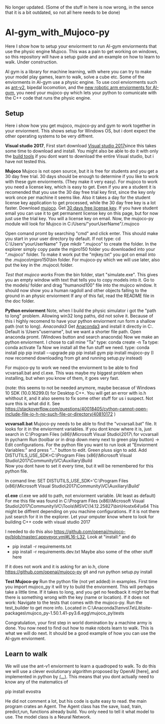 No longer updated. (Some of the stuff in here is now wrong, in the sence that it is a bit outdated, so not all here needs to be done)

# AI-gym_with_Mujoco-py
Here I show how to setup your enviorment to run AI-gym enviorments that use the physic engine Mujoco. This was a pain to get working on windows, so this repository will have a setup guide and an example on how to learn to walk.
Under construction.


AI gym is a library for machine learning, with where you can try to make your model play games, learn to walk, solve a cube etc.
Some of the enviorments in AI-gym use a physic engine.
To use cool enviorments such as [ant-v2](https://gym.openai.com/envs/#mujoco), bipedal locomotion, and the [new robotic arm enviorments for AI-gym](https://blog.openai.com/ingredients-for-robotics-research/), you need your mujoco-py which lets your python to comunicate with the C++ code that runs the physic engine.


## Setup
Here i show how you get mujoco, mujoco-py and gym to work together in your enviorment. This shows setup for Windows OS, but i dont expect the other operating systems to be very diffrent.

**Visual studio 2017**,
First start download [Visual studio 2017](https://www.visualstudio.com/downloads/)since this takes some time to download and install. You might also be able to do it with only the [build tools](http://landinghub.visualstudio.com/visual-cpp-build-tools) if you dont want to download the entire Visual studio, but i have not tested this.

**Mujoco**
Mujoco is not open source, but it is free for students and you get a 30 day free trial. 30 days should be enough to determine if you like to work with these gym enviorments. (They make it very easy).
For mujoco to work you need a license key, which is easy to get. Even if you are a student it is recomended that you use the 30 day free trial key first, since the key only work once per machine it seems like. Also it takes a day for the student license key application to get processed, while the 30 day free key is a lot faster.
Download [mujoco](https://www.roboti.us/index.html).
Get [30 days free license key](https://www.roboti.us/license.html). If you have student email you can use it to get permanent license key on this page, but for now just use the trial key.
You will a license key on email.
Now, the mujoco-py module will look for Mujoco in C:/Users/"yourUserName"/.mujoco

Open comand promt by searching "cmd" and click enter.
This should make you start in your user directory by default. If not type: cd C:\Users\"yourUserName"
Type mkdir ".mujoco" to create the folder.
In the explorer simply copy paste the mjpro150 folder you downloaded into your ".mujoco" folder.
To make it work put the "mjkey.txt" you got on email into the \.mujoco\mjpro150\bin folder.
For mujoco-py which we will use later, also put the key in the \.mujoco\ folder.





*Test that mujoco works*
From the bin folder, start "simulate.exe". This gives you an empty window with text that tells you to copy models into it.
Go to the models/ folder and drag "humanoid100" file into the mujoco window. It should now show you a human ragdoll and other objects falling to the ground in an physic enviorment
If any of this fail, read the README file in the doc folder.

**Python enviorment**
Note, when I build the physic simulator i got the "path to long" problem. Allowing win32 long paths, did not solve it. Because of this i highly recomend to have your python enviorment run form a shallow path (not to long).
*Anaconda3*
Get [Anaconda3](https://www.anaconda.com/what-is-anaconda/) and install it directly in C:\. Default is \Users\"username", but we want a shorter file path.
Open anaconda promt. (Windows button and search anaconda)
Now we make an python enviorment. I chose to call mine "Ta"
type: conda create -n Ta
type: conda activate Ta
Now we install all the fun stuff we need.
type: conda install pip
pip install --upgrade pip
pip install gym
pip install mujoco-py    (I now recomend downloading from git and running setup.py instead)


For mujoco-py to work we need the enviorment to be able to find vcvarsall.bat and cl.exe. This was maybe my biggest problem when installing, but when you know of them, it goes very fast.

(note: this seems to not be needed anymore, maybe becasue of Windows 10 SDK (10.0.16299.0) for Desktop C++. You will get an error with io.h whithout it, and it also seems to fix some other stuff for us i suspect. Not sure this is what did it. See https://stackoverflow.com/questions/40018405/cython-cannot-open-include-file-io-h-no-such-file-or-directory/40810172 )

**vcvarsall.bat**
Mujoco-py needs to be able to find the "vcvarsall.bat" file. It looks for it in the enviorment variables. If you dont know where it is, just search in C:\Program Files (x86)\Microsoft Visual Studio\2017\ for vcvarsall
In pycharm
Run (toolbar or in drop down meny next to green play button) -> Edit configurations. For the python file you want to run look at "Enviorment Variables:" and press "..." button to edit. Green pluss sign to add.
Add DISTUTILS_USE_SDK=C:\Program Files (x86)\Microsoft Visual Studio\2017\Community\VC\Auxiliary\Build\
Now you dont have to set it every time, but it will be remembered for this python file.


In comand line: SET DISTUTILS_USE_SDK='C:\Program Files (x86)\Microsoft Visual Studio\2017\Community\VC\Auxiliary\Build\'


**cl.exe**
cl.exe we add to path, not enviorment variable. (At least as default)
For me this file was found in C:\Program Files (x86)\Microsoft Visual Studio\2017\Community\VC\Tools\MSVC\14.12.25827\bin\Hostx64\x64
This might be diffrent depending on you machine configurations. If it is not there just search for it in the explorer.
Let your omputer know where to look for building C++ code with visual studio 2017

I needed to do this also
https://github.com/openai/mujoco-py/blob/master/.appveyor.yml#L16-L32, Look at "install:" and do     
- pip install -r requirements.txt
- pip install -r requirements.dev.txt
Maybe also some of the other stuff here

If it does not work and it is asking for an io.h,  clone https://github.com/openai/mujoco-py git and run python setup.py install


**Test Mujoco-py**
Run the python file (not yet added) in examples.
First time you import mujoco_py it will try to build the enviorment. This will perhaps take a little time. If it takes to long, and you get no feedback it might be that there is something wrong with the key (name or location).
If it does not work:
Navigate to the tests that comes with the mujoco-py. Run the test_builder to get more info. Located in C:\Anaconda3\envs\Te\Lib\site-packages\mujoco_py-1.50.1.41-py3.6.egg\mujoco_py\tests


Congratulation, your first step in world domination by a machine army is done. You now need to find out how to make robots learn to walk. This is what we will do next.
It should be a good example of how you can use the AI-gym enviorment.


## Learn to walk
We will use the ant-v1 enviorment to learn a quadroped to walk. To do this we will use a clever evolutionary algorithm proposed by OpenAI [here], and implemented in python by [(...)](githublocation). This means that you dont actually need to know any of the matematics of

pip install evostra

He did not comment a lot, but his code is quite easy to read. the main program crates an Agent. The Agent class has the save, load, train, predict,run, functions already build. You only need to tell it what model to use. The model class is a Neural Network.







